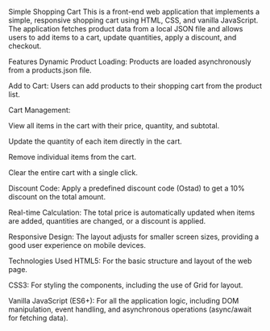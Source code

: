 Simple Shopping Cart
This is a front-end web application that implements a simple, responsive shopping cart using HTML, CSS, and vanilla JavaScript. The application fetches product data from a local JSON file and allows users to add items to a cart, update quantities, apply a discount, and checkout.

Features
Dynamic Product Loading: Products are loaded asynchronously from a products.json file.

Add to Cart: Users can add products to their shopping cart from the product list.

Cart Management:

View all items in the cart with their price, quantity, and subtotal.

Update the quantity of each item directly in the cart.

Remove individual items from the cart.

Clear the entire cart with a single click.

Discount Code: Apply a predefined discount code (Ostad) to get a 10% discount on the total amount.

Real-time Calculation: The total price is automatically updated when items are added, quantities are changed, or a discount is applied.

Responsive Design: The layout adjusts for smaller screen sizes, providing a good user experience on mobile devices.

Technologies Used
HTML5: For the basic structure and layout of the web page.

CSS3: For styling the components, including the use of Grid for layout.

Vanilla JavaScript (ES6+): For all the application logic, including DOM manipulation, event handling, and asynchronous operations (async/await for fetching data).
